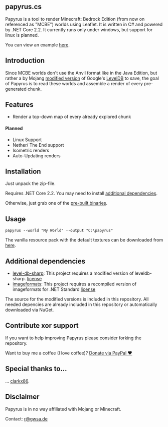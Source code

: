 ## papyrus.cs
Papyrus is a tool to render Minecraft: Bedrock Edition (from now on referenced as "MCBE") worlds using Leaflet. It is written in C# and powered by .NET Core 2.2.
It currently runs only under windows, but support for linux is planned.

You can view an example [here](http://gwsa.de/minecraft/map.html).

## Introduction
Since MCBE worlds don't use the Anvil format like in the Java Edition, but rather a by Mojang [modified version](https://github.com/Mojang/leveldb-mcpe) of Google's [LevelDB](http://leveldb.org/) to save, the goal of Papyrus is to read these worlds and assemble a render of every pre-generated chunk.

## Features
- Render a top-down map of every already explored chunk
#### Planned
- Linux Support
- Nether/ The End support
- Isometric renders
- Auto-Updating renders

## Installation
Just unpack the zip-file.

Requires .NET Core 2.2. You may need to install [additional dependencies](https://github.com/mjungnickel18/papyruscs#additional-dependencies).

Otherwise, just grab one of the [pre-built binaries](https://github.com/clarkx86/papyruscs/releases).

## Usage
```papyrus --world "My World" --output "C:\papyrus"```

The vanilla resource pack with the default textures can be downloaded from [here](https://aka.ms/resourcepacktemplate).

## Additional dependencies
- [level-db-sharp](https://github.com/meebey/leveldb-sharp): This project requires a modified version of leveldb-sharp. [license](https://github.com/mjungnickel18/papyruscs/blob/master/leveldb-sharp-std/license.md)
- [imageformats](https://github.com/dbrant/imageformats): This project requires a recompiled version of imageformats for .NET Standard
[license](https://github.com/mjungnickel18/papyruscs/blob/master/Imports/ImageFormats-std/license.md)

The source for the modified versions is included in this repository.
All needed depencies are already included in this repository or automatically downloaded via NuGet.

## Contribute xor support
If you want to help improving Papyrus please consider forking the repository.

Want to buy me a coffee (I love coffee)? [Donate via PayPal ♥](https://paypal.me/mjungnickelpapyrus)

## Special thanks to...
... [clarkx86](https://github.com/clarkx86).

## Disclaimer
Papyrus is in no way affiliated with Mojang or Minecraft.

Contact: [r@gwsa.de](mailto:papyrus@gwsa.de?subject=GitHub%20Papyrus)
